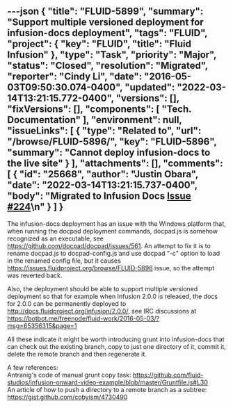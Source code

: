 ---json
{
  "title": "FLUID-5899",
  "summary": "Support multiple versioned deployment for infusion-docs deployment",
  "tags": "FLUID",
  "project": {
    "key": "FLUID",
    "title": "Fluid Infusion"
  },
  "type": "Task",
  "priority": "Major",
  "status": "Closed",
  "resolution": "Migrated",
  "reporter": "Cindy Li",
  "date": "2016-05-03T09:50:30.074-0400",
  "updated": "2022-03-14T13:21:15.772-0400",
  "versions": [],
  "fixVersions": [],
  "components": [
    "Tech. Documentation"
  ],
  "environment": null,
  "issueLinks": [
    {
      "type": "Related to",
      "url": "/browse/FLUID-5896/",
      "key": "FLUID-5896",
      "summary": "Cannot deploy infusion-docs to the live site"
    }
  ],
  "attachments": [],
  "comments": [
    {
      "id": "25668",
      "author": "Justin Obara",
      "date": "2022-03-14T13:21:15.737-0400",
      "body": "Migrated to Infusion Docs [Issue #224](https://github.com/fluid-project/infusion-docs/issues/224)\n"
    }
  ]
}
---
The infusion-docs deployment has an issue with the Windows platform that, when running the docpad deployment commands, docpad.js is somehow recognized as an executable, see <https://github.com/docpad/docpad/issues/561>. An attempt to fix it is to rename docpad.js to docpad-config.js and use docpad "-c" option to load in the renamed config file, but it causes <https://issues.fluidproject.org/browse/FLUID-5896> issue, so the attempt was reverted back.

Also, the deployment should be able to support multiple versioned deployment so that for example when Infusion 2.0.0 is released, the docs for 2.0.0 can be permanently deployed to <http://docs.fluidproject.org/infusion/2.0.0/>, see IRC discussions at <https://botbot.me/freenode/fluid-work/2016-05-03/?msg=65356315&page=1>

All these indicate it might be worth introducing grunt into infusion-docs that can check out the existing branch, copy to just one directory of it, commit it, delete the remote branch and then regenerate it.

A few references:\
Antranig's code of manual grunt copy task: <https://github.com/fluid-studios/infusion-onward-video-example/blob/master/Gruntfile.js#L30>\
An article of how to push a directory to a remote branch as a subtree: <https://gist.github.com/cobyism/4730490>

        